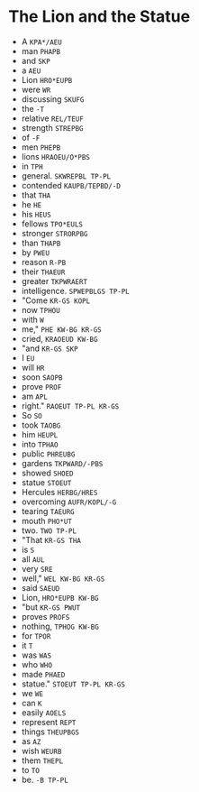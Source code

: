 # The Lion and the Statue

* A `KPA*/AEU`
* man `PHAPB`
* and `SKP`
* a `AEU`
* Lion `HRO*EUPB`
* were `WR`
* discussing `SKUFG`
* the `-T`
* relative `REL/TEUF`
* strength `STREPBG`
* of `-F`
* men `PHEPB`
* lions `HRAOEU/O*PBS`
* in `TPH`
* general. `SKWREPBL TP-PL`
* contended `KAUPB/TEPBD/-D`
* that `THA`
* he `HE`
* his `HEUS`
* fellows `TPO*EULS`
* stronger `STRORPBG`
* than `THAPB`
* by `PWEU`
* reason `R-PB`
* their `THAEUR`
* greater `TKPWRAERT`
* intelligence. `SPWEPBLGS TP-PL`
* "Come `KR-GS KOPL`
* now `TPHOU`
* with `W`
* me," `PHE KW-BG KR-GS`
* cried, `KRAOEUD KW-BG`
* "and `KR-GS SKP`
* I `EU`
* will `HR`
* soon `SAOPB`
* prove `PROF`
* am `APL`
* right." `RAOEUT TP-PL KR-GS`
* So `SO`
* took `TAOBG`
* him `HEUPL`
* into `TPHAO`
* public `PHREUBG`
* gardens `TKPWARD/-PBS`
* showed `SHOED`
* statue `STOEUT`
* Hercules `HERBG/HRES`
* overcoming `AUFR/KOPL/-G`
* tearing `TAEURG`
* mouth `PHO*UT`
* two. `TWO TP-PL`
* "That `KR-GS THA`
* is `S`
* all `AUL`
* very `SRE`
* well," `WEL KW-BG KR-GS`
* said `SAEUD`
* Lion, `HRO*EUPB KW-BG`
* "but `KR-GS PWUT`
* proves `PROFS`
* nothing, `TPHOG KW-BG`
* for `TPOR`
* it `T`
* was `WAS`
* who `WHO`
* made `PHAED`
* statue." `STOEUT TP-PL KR-GS`
* we `WE`
* can `K`
* easily `AOELS`
* represent `REPT`
* things `THEUPBGS`
* as `AZ`
* wish `WEURB`
* them `THEPL`
* to `TO`
* be. `-B TP-PL`
